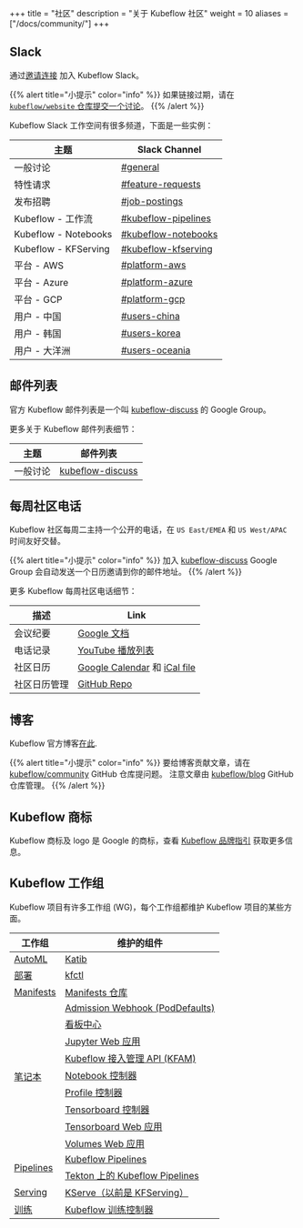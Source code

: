 +++
title =  "社区"
description = "关于 Kubeflow 社区"
weight = 10
aliases = ["/docs/community/"]
+++

## Slack

通过[邀请连接](https://join.slack.com/t/kubeflow/shared_invite/zt-n73pfj05-l206djXlXk5qdQKs4o1Zkg) 加入 Kubeflow Slack。

{{% alert title="小提示" color="info" %}}
如果链接过期，请在 [`kubeflow/website` 仓库提交一个讨论](https://github.com/kubeflow/website/issues/new)。
{{% /alert %}}

Kubeflow Slack 工作空间有很多频道，下面是一些实例：

| 主题                   | Slack Channel |
|----------------------| --- |
| 一般讨论                 | [#general](https://kubeflow.slack.com/archives/C7REE0ETX)
| 特性请求                 | [#feature-requests](https://kubeflow.slack.com/archives/C01A7RYEYMB)
| 发布招聘                 | [#job-postings](https://kubeflow.slack.com/archives/CJ9PJE5FS)
| Kubeflow - 工作流       | [#kubeflow-pipelines](https://kubeflow.slack.com/archives/CE10KS9M4)
| Kubeflow - Notebooks | [#kubeflow-notebooks](https://kubeflow.slack.com/archives/CESP7FCQ7)
| Kubeflow - KFServing | [#kubeflow-kfserving](https://kubeflow.slack.com/archives/CH6E58LNP)
| 平台 - AWS             | [#platform-aws](https://kubeflow.slack.com/archives/CKBA5D0MU)
| 平台 - Azure     | [#platform-azure](https://kubeflow.slack.com/archives/CUW6SLCPR)
| 平台 - GCP       | [#platform-gcp](https://kubeflow.slack.com/archives/CKH7V1M7F)
| 用户 - 中国              | [#users-china](https://kubeflow.slack.com/archives/C93HYNM9C)
| 用户 - 韩国              | [#users-korea](https://kubeflow.slack.com/archives/CKPCJB9AP)
| 用户 - 大洋洲             | [#users-oceania](https://kubeflow.slack.com/archives/C023ZN1R9FC)

## 邮件列表

官方 Kubeflow 邮件列表是一个叫 [kubeflow-discuss](https://groups.google.com/g/kubeflow-discuss) 的  Google Group。

更多关于 Kubeflow 邮件列表细节：

| 主题 | 邮件列表                                                             |
| --- |------------------------------------------------------------------|
| 一般讨论 | [kubeflow-discuss](https://groups.google.com/g/kubeflow-discuss) 

## 每周社区电话

Kubeflow 社区每周二主持一个公开的电话，在 `US East/EMEA` 和 `US West/APAC` 时间友好交替。

{{% alert title="小提示" color="info" %}}
加入 [kubeflow-discuss](https://groups.google.com/g/kubeflow-discuss) Google Group 会自动发送一个日历邀请到你的邮件地址。
{{% /alert %}}

更多 Kubeflow 每周社区电话细节：

| 描述 | Link |
| --- | --- |
| 会议纪要 | [Google 文档](http://bit.ly/kf-meeting-notes)
| 电话记录 | [YouTube 播放列表](https://www.youtube.com/playlist?list=PLmzRWLV1CK_ypvsQu10SGRmhf2S7mbYL5)
| 社区日历 | [Google Calendar](https://calendar.google.com/calendar/embed?src=kubeflow.org_7l5vnbn8suj2se10sen81d9428%40group.calendar.google.com) 和 [iCal file](https://calendar.google.com/calendar/ical/kubeflow.org_7l5vnbn8suj2se10sen81d9428%40group.calendar.google.com/public/basic.ics)
| 社区日历管理 | [GitHub Repo](https://github.com/kubeflow/community/tree/master/calendar)

## 博客

Kubeflow 官方博客[在此](https://blog.kubeflow.org).

{{% alert title="小提示" color="info" %}}
要给博客贡献文章，请在 [kubeflow/community](https://github.com/kubeflow/community) GitHub 仓库提问题。
注意文章由 [kubeflow/blog](https://github.com/kubeflow/blog) GitHub 仓库管理。
{{% /alert %}}

## Kubeflow 商标

Kubeflow 商标及 logo 是 Google 的商标，查看 [Kubeflow 品牌指引](https://github.com/kubeflow/community/blob/master/KUBEFLOW_BRAND_GUIDELINES.pdf) 获取更多信息。

## Kubeflow 工作组

Kubeflow 项目有许多工作组 (WG)，每个工作组都维护 Kubeflow 项目的某些方面。

<div class="table-responsive">
<table class="table table-bordered">
    <thead class="thead-light">
      <tr>
        <th>工作组</th>
        <th>维护的组件</th>
      </tr>
    </thead>
  <tbody>
      <!-- ======================= -->
      <!-- AutoML Working Group -->
      <!-- ======================= -->
      <tr>
        <td rowspan="1" class="align-middle">
          <a href="https://github.com/kubeflow/community/tree/master/wg-automl">AutoML</a> 
        </td>
        <td>
          <a href="https://github.com/kubeflow/katib">Katib</a>
        </td>
      </tr>
      <!-- ======================= -->
      <!-- Deployment Working Group -->
      <!-- ======================= -->
      <tr>
        <td rowspan="1" class="align-middle">
          <a href="https://github.com/kubeflow/community/tree/master/wg-deployment">部署</a>
        </td>
        <td>
          <a href="https://github.com/kubeflow/kfctl">kfctl</a>
        </td>
      </tr>
      <!-- ======================= -->
      <!-- Manifests Working Group -->
      <!-- ======================= -->
      <tr>
        <td rowspan="1" class="align-middle">
          <a href="https://github.com/kubeflow/community/tree/master/wg-manifests">Manifests</a>
        </td>
        <td>
          <a href="https://github.com/kubeflow/manifests">Manifests 仓库</a>
        </td>
      </tr>
      <!-- ======================= -->
      <!-- Notebooks Working Group -->
      <!-- ======================= -->
      <tr>
        <td rowspan="9" class="align-middle">
          <a href="https://github.com/kubeflow/community/tree/master/wg-notebooks">笔记本</a>
        </td>
        <td>
          <a href="https://github.com/kubeflow/kubeflow/tree/master/components/admission-webhook">Admission Webhook (PodDefaults)</a>
        </td>
      </tr>
      <tr>
        <td>
          <a href="https://github.com/kubeflow/kubeflow/tree/master/components/centraldashboard">看板中心</a>
        </td>
      </tr>
      <tr>
        <td>
          <a href="https://github.com/kubeflow/kubeflow/tree/master/components/crud-web-apps/jupyter">Jupyter Web 应用</a>
        </td>
      </tr>
      <tr>
        <td>
          <a href="https://github.com/kubeflow/kubeflow/tree/master/components/access-management">Kubeflow 接入管理 API (KFAM)</a>
        </td>
      </tr>
      <tr>
        <td>
          <a href="https://github.com/kubeflow/kubeflow/tree/master/components/notebook-controller">Notebook 控制器</a>
        </td>
      </tr>
      <tr>
        <td>
          <a href="https://github.com/kubeflow/kubeflow/tree/master/components/profile-controller">Profile 控制器</a>
        </td>
      </tr>
      <tr>
        <td>
          <a href="https://github.com/kubeflow/kubeflow/tree/master/components/tensorboard-controller">Tensorboard 控制器</a>
        </td>
      </tr>
      <tr>
        <td>
          <a href="https://github.com/kubeflow/kubeflow/tree/master/components/crud-web-apps/tensorboards">Tensorboard Web 应用</a>
        </td>
      </tr>
      <tr>
        <td>
          <a href="https://github.com/kubeflow/kubeflow/tree/master/components/crud-web-apps/volumes">Volumes Web 应用</a>
        </td>
      </tr>
      <!-- ======================= -->
      <!-- Pipelines Working Group -->
      <!-- ======================= -->
      <tr>
        <td rowspan="2" class="align-middle">
          <a href="https://github.com/kubeflow/community/tree/master/wg-pipelines">Pipelines</a>
        </td>
        <td>
          <a href="https://github.com/kubeflow/pipelines">Kubeflow Pipelines</a>
        </td>
      </tr>
      <tr>
        <td>
          <a href="https://github.com/kubeflow/kfp-tekton">Tekton 上的 Kubeflow Pipelines</a>
        </td>
      </tr>
      <!-- ======================= -->
      <!-- Serving Working Group -->
      <!-- ======================= -->
      <tr>
        <td rowspan="1" class="align-middle">
          <a href="https://github.com/kubeflow/community/tree/master/wg-serving">Serving</a>
        </td>
        <td>
          <a href="https://github.com/kserve/kserve">KServe（以前是 KFServing）</a>
        </td>
      </tr>
      <!-- ======================= -->
      <!-- Training Working Group -->
      <!-- ======================= -->
      <tr>
        <td rowspan="1" class="align-middle">
          <a href="https://github.com/kubeflow/community/tree/master/wg-training">训练</a>
        </td>
        <td>
          <a href="https://github.com/kubeflow/training-operator">Kubeflow 训练控制器</a>
        </td>
      </tr>
  </tbody> 
</table>
</div>
